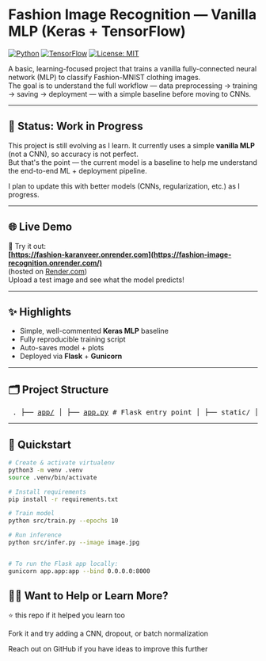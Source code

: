 # Fashion Image Recognition — Vanilla MLP (Keras + TensorFlow)

[![Python](https://img.shields.io/badge/python-3.9%2B-blue.svg)](https://www.python.org/)
[![TensorFlow](https://img.shields.io/badge/TensorFlow-2.x-orange.svg)](https://www.tensorflow.org/)
[![License: MIT](https://img.shields.io/badge/License-MIT-green.svg)](LICENSE)


A basic, learning-focused project that trains a vanilla fully-connected neural network (MLP) to classify Fashion-MNIST clothing images.  
The goal is to understand the full workflow — data preprocessing → training → saving → deployment — with a simple baseline before moving to CNNs.

---

## 🧪 Status: Work in Progress

This project is still evolving as I learn. It currently uses a simple **vanilla MLP** (not a CNN), so accuracy is not perfect.  
But that's the point — the current model is a baseline to help me understand the end-to-end ML + deployment pipeline.

I plan to update this with better models (CNNs, regularization, etc.) as I progress.

---

## 🌐 Live Demo

🚀 Try it out:  
**[https://fashion-karanveer.onrender.com](https://fashion-image-recognition.onrender.com/)**  
(hosted on [Render.com](https://render.com))  
Upload a test image and see what the model predicts!

---

## ✨ Highlights

- Simple, well-commented **Keras MLP** baseline
- Fully reproducible training script
- Auto-saves model + plots
- Deployed via **Flask** + **Gunicorn**


---

## 🗂️ Project Structure
<pre> . ├── <a href="https://github.com/sidhu66/fashion-image-recognition/tree/main/app">app/</a> │ ├── <a href="https://github.com/sidhu66/fashion-image-recognition/blob/main/app/app.py">app.py</a> # Flask entry point │ ├── static/ │ │ └── uploads/ # Uploaded image storage │ └── templates/ │ └── <a href="https://github.com/sidhu66/fashion-image-recognition/blob/main/app/templates/index.html">index.html</a> # Web interface │ ├── <a href="https://github.com/sidhu66/fashion-image-recognition/tree/main/models">models/</a> # Saved models (auto-created) │ ├── <a href="https://github.com/sidhu66/fashion-image-recognition/tree/main/notebooks">notebooks/</a> │ └── <a href="https://github.com/sidhu66/fashion-image-recognition/blob/main/notebooks/MNIST_Fashion_Project.ipynb">MNIST_Fashion_Project.ipynb</a> # Original notebook │ ├── <a href="https://github.com/sidhu66/fashion-image-recognition/tree/main/src">src/</a> │ ├── <a href="https://github.com/sidhu66/fashion-image-recognition/tree/main/src/inference">inference/</a> # Inference logic │ └── <a href="https://github.com/sidhu66/fashion-image-recognition/tree/main/src/training">training/</a> # Training logic │ ├── <a href="https://github.com/sidhu66/fashion-image-recognition/blob/main/.gitignore">.gitignore</a> ├── <a href="https://github.com/sidhu66/fashion-image-recognition/blob/main/LICENSE">LICENSE</a> ├── <a href="https://github.com/sidhu66/fashion-image-recognition/blob/main/requirements.txt">requirements.txt</a> └── <a href="https://github.com/sidhu66/fashion-image-recognition/blob/main/README.md">README.md</a> </pre>


---

## 🚀 Quickstart

```bash
# Create & activate virtualenv
python3 -m venv .venv
source .venv/bin/activate

# Install requirements
pip install -r requirements.txt

# Train model
python src/train.py --epochs 10 

# Run inference
python src/infer.py --image image.jpg


# To run the Flask app locally:
gunicorn app.app:app --bind 0.0.0.0:8000
```

## 🙋‍♂️ Want to Help or Learn More?

⭐ this repo if it helped you learn too

Fork it and try adding a CNN, dropout, or batch normalization

Reach out on GitHub if you have ideas to improve this further
